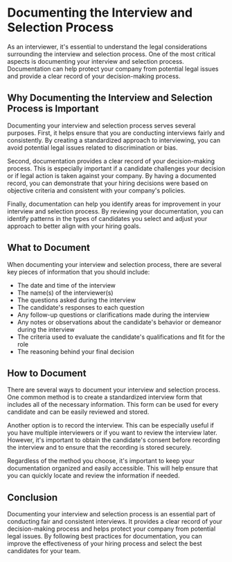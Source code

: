 Documenting the Interview and Selection Process
===========================================================================================

As an interviewer, it's essential to understand the legal considerations surrounding the interview and selection process. One of the most critical aspects is documenting your interview and selection process. Documentation can help protect your company from potential legal issues and provide a clear record of your decision-making process.

Why Documenting the Interview and Selection Process is Important
----------------------------------------------------------------

Documenting your interview and selection process serves several purposes. First, it helps ensure that you are conducting interviews fairly and consistently. By creating a standardized approach to interviewing, you can avoid potential legal issues related to discrimination or bias.

Second, documentation provides a clear record of your decision-making process. This is especially important if a candidate challenges your decision or if legal action is taken against your company. By having a documented record, you can demonstrate that your hiring decisions were based on objective criteria and consistent with your company's policies.

Finally, documentation can help you identify areas for improvement in your interview and selection process. By reviewing your documentation, you can identify patterns in the types of candidates you select and adjust your approach to better align with your hiring goals.

What to Document
----------------

When documenting your interview and selection process, there are several key pieces of information that you should include:

* The date and time of the interview
* The name(s) of the interviewer(s)
* The questions asked during the interview
* The candidate's responses to each question
* Any follow-up questions or clarifications made during the interview
* Any notes or observations about the candidate's behavior or demeanor during the interview
* The criteria used to evaluate the candidate's qualifications and fit for the role
* The reasoning behind your final decision

How to Document
---------------

There are several ways to document your interview and selection process. One common method is to create a standardized interview form that includes all of the necessary information. This form can be used for every candidate and can be easily reviewed and stored.

Another option is to record the interview. This can be especially useful if you have multiple interviewers or if you want to review the interview later. However, it's important to obtain the candidate's consent before recording the interview and to ensure that the recording is stored securely.

Regardless of the method you choose, it's important to keep your documentation organized and easily accessible. This will help ensure that you can quickly locate and review the information if needed.

Conclusion
----------

Documenting your interview and selection process is an essential part of conducting fair and consistent interviews. It provides a clear record of your decision-making process and helps protect your company from potential legal issues. By following best practices for documentation, you can improve the effectiveness of your hiring process and select the best candidates for your team.



